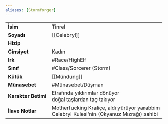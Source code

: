 ```yaml
---
aliases: [Stormforger]
---
```

|  |  |
|---|---|
| **İsim** | Tinrel|
| **Soyadı** | [[Celebryl]]|
| **Hizip** | |
| **Cinsiyet** | Kadın|
| **Irk** | #Race/HighElf|
| **Sınıf** | #Class/Sorcerer (Storm)|
| **Kütük** | [[Mündung]]|
| **Münasebet** | #Münasebet/Düşman|
| **Karakter Betimi** | Etrafında yıldırımlar dönüyor<br>doğal taşlardan taç takıyor|
| **İlave Notlar** | Motherfucking Kraliçe, aldı yürüyor yarabbim<br>Celebryl Kulesi'nin (Okyanuz Mızrağı) sahibi|

